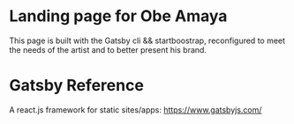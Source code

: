 # Landing page for Obe Amaya

This page is built with the Gatsby cli && startboostrap, reconfigured to meet the needs of the artist and to better present his brand.

# Gatsby Reference

A react.js framework for static sites/apps: https://www.gatsbyjs.com/

